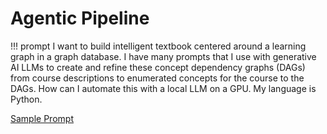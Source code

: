 # Agentic Pipeline

!!! prompt
    I want to build intelligent textbook centered around a learning graph in a graph database.  I have many prompts that I use with generative AI LLMs to create and 
    refine these concept dependency graphs (DAGs) from course descriptions to enumerated concepts for the course to the DAGs.  How can I automate this with a local LLM on a GPU.  My language is Python.

[Sample Prompt](https://chatgpt.com/share/67b7f960-ff54-8001-868b-f144f4d80134)